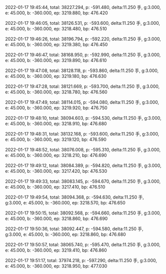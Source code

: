 2022-01-17 19:45:44, total: 38227.294, p: -591.480, delta:11.250 手, g:3.000, e: 45.000, b: -360.000, ep: 3219.880, bp: 476.420

2022-01-17 19:46:05, total: 38126.531, p: -593.600, delta:11.250 手, g:3.000, e: 45.000, b: -360.000, ep: 3218.480, bp: 476.510

2022-01-17 19:46:26, total: 38196.794, p: -592.220, delta:11.250 手, g:3.000, e: 45.000, b: -360.000, ep: 3219.380, bp: 476.450

2022-01-17 19:46:47, total: 38168.950, p: -592.990, delta:11.250 手, g:3.000, e: 45.000, b: -360.000, ep: 3219.890, bp: 476.610

2022-01-17 19:47:08, total: 38128.118, p: -593.860, delta:11.250 手, g:3.000, e: 45.000, b: -360.000, ep: 3219.180, bp: 476.630

2022-01-17 19:47:28, total: 38121.669, p: -593.700, delta:11.250 手, g:3.000, e: 45.000, b: -360.000, ep: 3218.780, bp: 476.560

2022-01-17 19:47:49, total: 38114.015, p: -594.080, delta:11.250 手, g:3.000, e: 45.000, b: -360.000, ep: 3219.920, bp: 476.750

2022-01-17 19:48:10, total: 38094.603, p: -594.530, delta:11.250 手, g:3.000, e: 45.000, b: -360.000, ep: 3218.910, bp: 476.680

2022-01-17 19:48:31, total: 38132.168, p: -593.600, delta:11.250 手, g:3.000, e: 45.000, b: -360.000, ep: 3219.120, bp: 476.590

2022-01-17 19:48:52, total: 38076.008, p: -595.310, delta:11.250 手, g:3.000, e: 45.000, b: -360.000, ep: 3218.210, bp: 476.690

2022-01-17 19:49:12, total: 38084.389, p: -594.820, delta:11.250 手, g:3.000, e: 45.000, b: -360.000, ep: 3217.420, bp: 476.530

2022-01-17 19:49:33, total: 38083.145, p: -594.670, delta:11.250 手, g:3.000, e: 45.000, b: -360.000, ep: 3217.410, bp: 476.510

2022-01-17 19:49:54, total: 38094.368, p: -594.630, delta:11.250 手, g:3.000, e: 45.000, b: -360.000, ep: 3218.570, bp: 476.650

2022-01-17 19:50:15, total: 38092.568, p: -594.660, delta:11.250 手, g:3.000, e: 45.000, b: -360.000, ep: 3218.860, bp: 476.690

2022-01-17 19:50:36, total: 38092.447, p: -594.580, delta:11.250 手, g:3.000, e: 45.000, b: -360.000, ep: 3218.860, bp: 476.680

2022-01-17 19:50:57, total: 38065.740, p: -595.470, delta:11.250 手, g:3.000, e: 45.000, b: -360.000, ep: 3219.410, bp: 476.860

2022-01-17 19:51:17, total: 37974.218, p: -597.290, delta:11.250 手, g:3.000, e: 45.000, b: -360.000, ep: 3218.950, bp: 477.030
